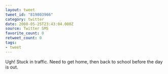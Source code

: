 ```yaml
---
layout: tweet
tweet_id: "819803966"
category: twitter
date: 2008-05-25T23:43:04.000Z
source: Twitter SMS
favorite_count: 0
retweet_count: 0
tags:
- tweet
---
```


Ugh! Stuck in traffic. Need to get home, then back to school before the day is out.
